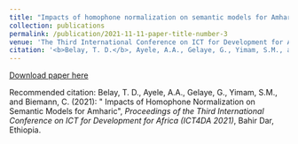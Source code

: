 ```yaml
---
title: "Impacts of homophone normalization on semantic models for Amharic"
collection: publications
permalink: /publication/2021-11-11-paper-title-number-3
venue: 'The Third International Conference on ICT for Development for Africa (ICT4DA 2021)'
citation: '<b>Belay, T. D.</b>, Ayele, A.A., Gelaye, G., Yimam, S.M., and Biemann, C. (2021): &quot; Impacts of Homophone Normalization on Semantic Models for Amharic&quot;, <i>Proceedings of the Third International Conference on ICT for Development for Africa (ICT4DA 2021)</i>, Bahir Dar, Ethiopia'
---
```


[Download paper here](https://www.inf.uni-hamburg.de/en/inst/ab/lt/publications/2021-belayetal-ict4da-amharicnorm.pdf)

Recommended citation: Belay, T. D., Ayele, A.A., Gelaye, G., Yimam, S.M., and Biemann, C. (2021): &quot; Impacts of Homophone Normalization on Semantic Models for Amharic&quot;, <i>Proceedings of the Third International Conference on ICT for Development for Africa (ICT4DA 2021)</i>, Bahir Dar, Ethiopia.
